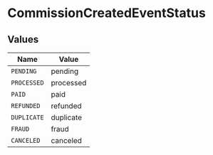 # CommissionCreatedEventStatus


## Values

| Name        | Value       |
| ----------- | ----------- |
| `PENDING`   | pending     |
| `PROCESSED` | processed   |
| `PAID`      | paid        |
| `REFUNDED`  | refunded    |
| `DUPLICATE` | duplicate   |
| `FRAUD`     | fraud       |
| `CANCELED`  | canceled    |